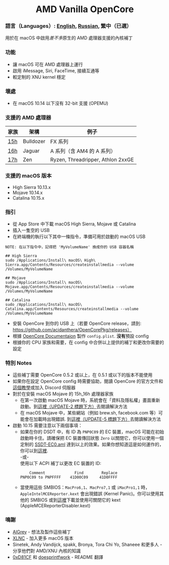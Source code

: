 <span align="center">
<h1>AMD Vanilla OpenCore</h1>
</span>

### 語言（Languages）: [English](../README.md), [Russian](./README_RUS.md), 繁中（已選）
用於在 macOS 中啟用*差不多*原生的 AMD 處理器支援的內核補丁

### 功能
- 讓 macOS 可在 AMD 處理器上運行
- 啟用 iMessage, Siri, FaceTime, 接續互通等
- 較定制的 XNU kernel 穩定

### 壞處
- 在 macOS 10.14 以下沒有 32-bit 支援 \(OPEMU\)

### 支援的 AMD 處理器
| 家族 | 架構 | 例子 |
|--------|---------|----------|
|   [15h](https://github.com/AMD-OSX/AMD_Vanilla/tree/opencore/15h_16h)  | Bulldozer | FX 系列 |
|   [16h](https://github.com/AMD-OSX/AMD_Vanilla/tree/opencore/15h_16h)  | Jaguar | A 系列（含 AM4 的 A 系列） |
|   [17h](https://github.com/AMD-OSX/AMD_Vanilla/tree/opencore/17h) | Zen | Ryzen, Threadripper, Athlon 2xxGE | <br />

### 支援的 macOS 版本
- High Sierra 10.13.x
- Mojave 10.14.x
- Catalina 10.15.x

### 指引
- 從 App Store 中下載 macOS High Sierra, Mojave 或 Catalina
- 插入一隻空的 USB
- 在終端機的執行以下其中一條指令，準備可用於啟動的 macOS USB
```
NOTE: 在以下指令中，記得把 'MyVolumeName' 換成你的 USB 容器名稱

## High Sierra
sudo /Applications/Install\ macOS\ High\ Sierra.app/Contents/Resources/createinstallmedia --volume /Volumes/MyVolumeName

## Mojave
sudo /Applications/Install\ macOS\ Mojave.app/Contents/Resources/createinstallmedia --volume /Volumes/MyVolumeName

## Catalina
sudo /Applications/Install\ macOS\ Catalina.app/Contents/Resources/createinstallmedia --volume /Volumes/MyVolumeName
```
- 安裝 OpenCore 到你的 USB 上（若要 OpenCore release，請到: https://github.com/acidanthera/OpenCorePkg/releases）
- 根據 [OpenCore Documentaion](https://github.com/acidanthera/OpenCorePkg/blob/master/Docs/Configuration.pdf) 製作 `config.plist`. **沒有**預設 config
- 根據你的 CPU 家族和需要，在 config 中合併以上提供的補丁和更改你需要的設定

### 特別 Notes
- 這些補丁需要 OpenCore 0.5.2 或以上，在 0.5.1 或以下的版本不能使用
- 如果你在設定 OpenCore config 時需要協助，閱讀 OpenCore 的官方文件和[這個教學](https://khronokernel-2.gitbook.io/opencore-vanilla-desktop-guide/)或加入 Discord 伺服器
- 對於在安裝 macOS Mojave 的 15h_16h 處理器家族
  - 在第一次啟動 macOS Mojave 時，系統會在「資料及隱私權」畫面重新啟動。到[這裡（UPDATE-2 標題下方）](https://www.insanelymac.com/forum/topic/335877-amd-mojave-kernel-development-and-testing/?do=findComment&comment=2658085)去閱讀解決方法
  - 在 macOS Mojave 中，某些網站（例如 brew.sh, facebook.com 等）可能會在加載時出現錯誤. 到[這裡（UPDATE-5 標題下方）](https://www.insanelymac.com/forum/topic/335877-amd-mojave-kernel-development-and-testing/?do=findComment&comment=2661857)去閱讀解決方法
- 啟動 10.15 需要注意以下兩個事項：
  - 如果在你的 DSDT 中，有 ID 為 `PNP0C09` 的 EC 裝置，macOS 可能在初始啟動時卡住。請確保把 EC 裝置傳回狀態 `Zero` 以關閉它，你可以使用一個定制的 [SSDT-EC0.aml](../Extra/SSDT-EC0.aml) 達到以上的效果。如果你想知道這是如何運作的，你可以到[這裡](https://github.com/acidanthera/OpenCorePkg/blob/5e020bb06b33f12fa8b404cc3d1effaa5fbc00ea/Docs/AcpiSamples/SSDT-EC.dsl#L33). <br> -或- <br> 使用以下 ACPI 補丁以更改 EC 裝置的 ID:
    ```
        Comment             Find        Replace
    PNP0C09 to PNPFFFF    41D00C09     41D0FFFF
    ```
  - 當使用這些 SMBIOS：`MacPro6,1`、`MacPro7,1` 或 `iMacPro1,1` 時， `AppleIntelMCEReporter.kext` 會出現錯誤 \(Kernel Panic\)。你可以使用其他的 SMBIOS 或到[這裡](../Extra/)下載並使用可關閉它的 kext (AppleMCEReporterDisabler.kext)

### 鳴謝
- [AlGrey](https://github.com/AlGreyy) - 想法及製作這些補丁
- [XLNC](https://github.com/XLNCs) - 加入更多 macOS 版本
- Sinetek, Andy Vandijck, spakk, Bronya, Tora Chi Yo, Shaneee 和更多人 - 分享他們對 AMD/XNU 內核的知識
- [0xD81CF](https://github.com/0xD81CF) 和 [doesprintfwork](https://github.com/doesprintfwork) - README 翻譯

